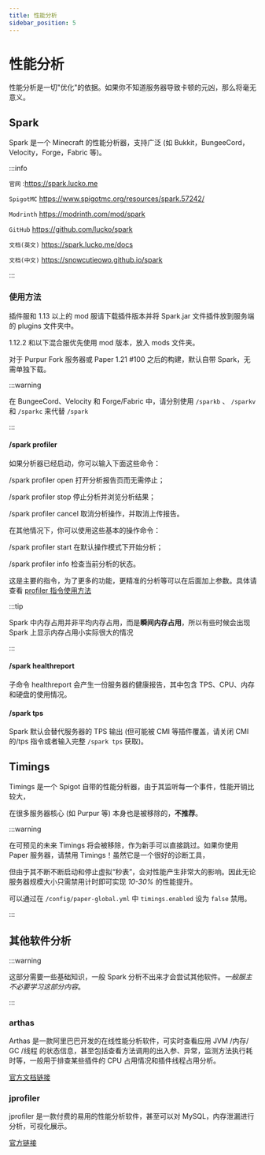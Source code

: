 ```yaml
---
title: 性能分析
sidebar_position: 5
---
```


# 性能分析

性能分析是一切"优化"的依据。如果你不知道服务器导致卡顿的元凶，那么将毫无意义。

## Spark

Spark 是一个 Minecraft 的性能分析器，支持广泛 (如 Bukkit，BungeeCord，Velocity，Forge，Fabric 等)。

:::info

`官网` :https://spark.lucko.me

`SpigotMC` https://www.spigotmc.org/resources/spark.57242/

`Modrinth` https://modrinth.com/mod/spark

`GitHub` https://github.com/lucko/spark

`文档(英文)` https://spark.lucko.me/docs

`文档(中文)` https://snowcutieowo.github.io/spark

:::

### 使用方法

插件服和 1.13 以上的 mod 服请下载插件版本并将 Spark.jar 文件插件放到服务端的 plugins 文件夹中。

1.12.2 和以下混合服优先使用 mod 版本，放入 mods 文件夹。

对于 Purpur Fork 服务器或 Paper 1.21 #100 之后的构建，默认自带 Spark，无需单独下载。

:::warning

在 BungeeCord、Velocity 和 Forge/Fabric 中，请分别使用 `/sparkb` 、 `/sparkv` 和 `/sparkc` 来代替 `/spark`

:::

#### /spark profiler

如果分析器已经启动，你可以输入下面这些命令：

/spark profiler open 打开分析报告页而无需停止；

/spark profiler stop 停止分析并浏览分析结果；

/spark profiler cancel 取消分析操作，并取消上传报告。

在其他情况下，你可以使用这些基本的操作命令：

/spark profiler start 在默认操作模式下开始分析；

/spark profiler info 检查当前分析的状态。

这是主要的指令，为了更多的功能，更精准的分析等可以在后面加上参数。具体请查看 [profiler 指令使用方法](https://snowcutieowo.github.io/spark/#/spark.command-usage)

:::tip

Spark 中内存占用并非平均内存占用，而是**瞬间内存占用**，所以有些时候会出现 Spark 上显示内存占用小实际很大的情况

:::

#### /spark healthreport

子命令 healthreport 会产生一份服务器的健康报告，其中包含 TPS、CPU、内存和硬盘的使用情况。

#### /spark tps

Spark 默认会替代服务器的 TPS 输出 (但可能被 CMI 等插件覆盖，请关闭 CMI 的/tps 指令或者输入完整 `/spark tps` 获取)。

## Timings

Timings 是一个 Spigot 自带的性能分析器，由于其监听每一个事件，性能开销比较大，

在很多服务器核心 (如 Purpur 等) 本身也是被移除的，**不推荐**。

:::warning

在可预见的未来 Timings 将会被移除，作为新手可以直接跳过。如果你使用 Paper 服务器，请禁用 Timings！虽然它是一个很好的诊断工具，

但由于其不断不断启动和停止虚拟“秒表”，会对性能产生非常大的影响。因此无论服务器规模大小只需禁用计时即可实现 *10-30%* 的性能提升。

可以通过在 `/config/paper-global.yml` 中 `timings.enabled` 设为 `false` 禁用。

:::

## 其他软件分析

:::warning

这部分需要一些基础知识，一般 Spark 分析不出来才会尝试其他软件。*一般服主不必要学习这部分内容*。

:::

### arthas

Arthas 是一款阿里巴巴开发的在线性能分析软件，可实时查看应用 JVM /内存/ GC /线程 的状态信息，甚至包括查看方法调用的出入参、异常，监测方法执行耗时等，一般用于排查某些插件的 CPU 占用情况和插件线程占用分析。

[官方文档链接](https://arthas.aliyun.com/doc/)

### jprofiler

jprofiler 是一款付费的易用的性能分析软件，甚至可以对 MySQL，内存泄漏进行分析，可视化展示。

[官方链接](https://www.ej-technologies.com/products/jprofiler/overview.html)
